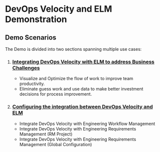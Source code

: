 # DevOps Velocity and ELM Demonstration

## Demo Scenarios

The Demo is divided into two sections spanning multiple use cases:
1. ### [Integrating DevOps Velocity with ELM to address Business Challenges](../main/docs/demo1/index.md)
    * Visualize and Optimize the flow of work to improve team productivity.
    * Eliminate guess work and use data to make better investment decisions for process improvement.

2. ### [Configuring the integration between DevOps Velocity and ELM](../main/docs/demo2/index.md)
    * Integrate DevOps Velocity with Engineering Workflow Management
    * Integrate DevOps Velocity with Engineering Requirements Management (RM Project)
    * Integrate DevOps Velocity with Engineering Requirements Management (Global Configuration)
 